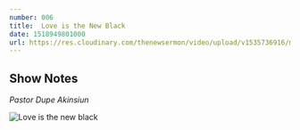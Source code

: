 ```yaml
---
number: 006
title:  Love is the New Black
date: 1518949801000
url: https://res.cloudinary.com/thenewsermon/video/upload/v1535736916/messages/180218.mp3
---
```


## Show Notes
_Pastor Dupe Akinsiun_

![Love is the new black](https://res.cloudinary.com/thenewsermon/image/upload/v1536165215/sermon%20display%20pictures/love_is_the_new_black.jpg)
